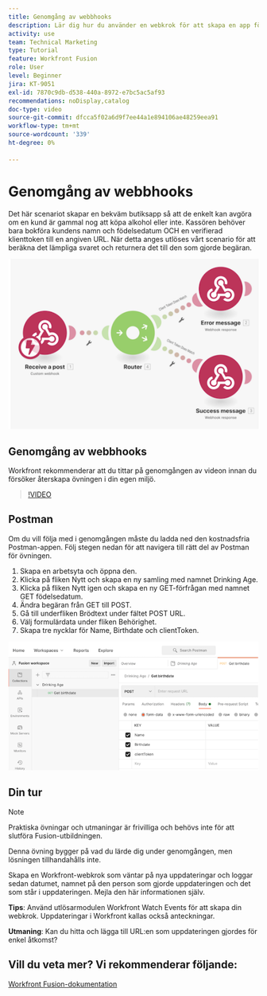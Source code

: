 ```yaml
---
title: Genomgång av webbhooks
description: Lär dig hur du använder en webkrok för att skapa en app för att avgöra om en kund är gammal nog att köpa alkohol, allt i  [!DNL Adobe Workfront Fusion].
activity: use
team: Technical Marketing
type: Tutorial
feature: Workfront Fusion
role: User
level: Beginner
jira: KT-9051
exl-id: 7870c9db-d538-440a-8972-e7bc5ac5af93
recommendations: noDisplay,catalog
doc-type: video
source-git-commit: dfcca5f02a6d9f7ee44a1e894106ae48259eea91
workflow-type: tm+mt
source-wordcount: '339'
ht-degree: 0%

---
```


# Genomgång av webbhooks

Det här scenariot skapar en bekväm butiksapp så att de enkelt kan avgöra om en kund är gammal nog att köpa alkohol eller inte. Kassören behöver bara bokföra kundens namn och födelsedatum OCH en verifierad klienttoken till en angiven URL. När detta anges utlöses vårt scenario för att beräkna det lämpliga svaret och returnera det till den som gjorde begäran.

![En bild som använder växlingsmodulen](assets/beyond-basic-modules-5.png)

## Genomgång av webbhooks

Workfront rekommenderar att du tittar på genomgången av videon innan du försöker återskapa övningen i din egen miljö.

>[!VIDEO](https://video.tv.adobe.com/v/335292/?quality=12&learn=on&enablevpops)


## Postman

Om du vill följa med i genomgången måste du ladda ned den kostnadsfria Postman-appen. Följ stegen nedan för att navigera till rätt del av Postman för övningen.

1. Skapa en arbetsyta och öppna den.
1. Klicka på fliken Nytt och skapa en ny samling med namnet Drinking Age.
1. Klicka på fliken Nytt igen och skapa en ny GET-förfrågan med namnet GET födelsedatum.
1. Ändra begäran från GET till POST.
1. Gå till underfliken Brödtext under fältet POST URL.
1. Välj formulärdata under fliken Behörighet.
1. Skapa tre nycklar för Name, Birthdate och clientToken.

![En bild som använder växlingsmodulen](assets/beyond-basic-modules-6.png)

## Din tur

>[!NOTE]
>
>Praktiska övningar och utmaningar är frivilliga och behövs inte för att slutföra Fusion-utbildningen.

Denna övning bygger på vad du lärde dig under genomgången, men lösningen tillhandahålls inte.

Skapa en Workfront-webkrok som väntar på nya uppdateringar och loggar sedan datumet, namnet på den person som gjorde uppdateringen och det som står i uppdateringen. Mejla den här informationen själv.

**Tips**: Använd utlösarmodulen Workfront Watch Events för att skapa din webkrok. Uppdateringar i Workfront kallas också anteckningar.

**Utmaning**: Kan du hitta och lägga till URL:en som uppdateringen gjordes för enkel åtkomst?


## Vill du veta mer? Vi rekommenderar följande:

[Workfront Fusion-dokumentation](https://experienceleague.adobe.com/en/docs/workfront-fusion/using/get-started-with-fusion/understand-workfront-fusion/workfront-fusion-overview)
